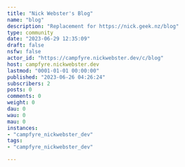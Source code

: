 ```yaml
---
title: "Nick Webster's Blog" 
name: "blog"
description: "Replacement for https://nick.geek.nz/blog"
type: community
date: "2023-06-29 12:35:09"
draft: false
nsfw: false
actor_id: "https://campfyre.nickwebster.dev/c/blog"
host: campfyre.nickwebster.dev
lastmod: "0001-01-01 00:00:00"
published: "2023-06-26 04:26:24"
subscribers: 2
posts: 0
comments: 0
weight: 0
dau: 0
wau: 0
mau: 0
instances:
- "campfyre_nickwebster_dev"
tags: 
- "campfyre_nickwebster_dev"

---
```

